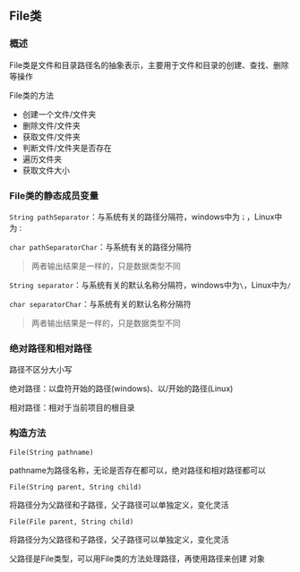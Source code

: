 ## File类

### 概述

File类是文件和目录路径名的抽象表示，主要用于文件和目录的创建、查找、删除等操作

File类的方法

- 创建一个文件/文件夹
- 删除文件/文件夹
- 获取文件/文件夹
- 判断文件/文件夹是否存在
- 遍历文件夹
- 获取文件大小

 ### File类的静态成员变量

`String pathSeparator`：与系统有关的路径分隔符，windows中为`；`，Linux中为`：`

`char pathSeparatorChar`：与系统有关的路径分隔符

>  两者输出结果是一样的，只是数据类型不同



`String separator`：与系统有关的默认名称分隔符，windows中为`\`，Linux中为`/`

`char separatorChar`：与系统有关的默认名称分隔符

>  两者输出结果是一样的，只是数据类型不同

### 绝对路径和相对路径

路径不区分大小写

绝对路径：以盘符开始的路径(windows)、以/开始的路径(Linux)

相对路径：相对于当前项目的根目录

### 构造方法

`File(String pathname)`

pathname为路径名称，无论是否存在都可以，绝对路径和相对路径都可以

`File(String parent, String child)`

将路径分为父路径和子路径，父子路径可以单独定义，变化灵活

`File(File parent, String child)`

将路径分为父路径和子路径，父子路径可以单独定义，变化灵活

父路径是File类型，可以用File类的方法处理路径，再使用路径来创建 对象
